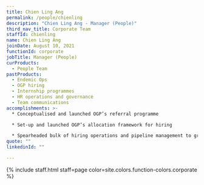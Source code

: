 ```yaml
---
title: Chien Ling Ang
permalink: /people/chienling
description: "Chien Ling Ang - Manager (People)"
third_nav_title: Corporate Team
staffId: chienling
name: Chien Ling Ang
joinDate: August 10, 2021
functionId: corporate
jobTitle: Manager (People)
curProducts:
  - People Team
pastProducts:
  - Endemic Ops
  - OGP hiring
  - Internship programmes
  - HR operations and governance
  - Team communications
accomplishments: >-
  * Conceptualised and launched OGP’s referral programme

  * Set-up and launched OGP’s allocation framework for hiring

  * Spearheaded bulk of hiring operations and pipeline management to grow OGP by more than 100 people from 2022-2023
quote: ""
linkedinId: ""

---
```


{% include staff.html staff=page color=site.colors.function-colors.corporate %}
